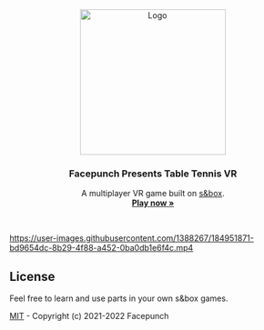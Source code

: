 <div align="center">
  <a href="https://github.com/Facepunch/sbox-tabletennis-vr">
    <img src="https://files.facepunch.com/sbox/asset/facepunch.tabletennis/logo.e936a324.png" alt="Logo" width="256" height="256">
  </a>

  <h3 align="center">Facepunch Presents Table Tennis VR</h3>

  <p align="center">
    A multiplayer VR game built on <a href="https://sbox.facepunch.com">s&box</a>.
    <br />
    <a href="https://asset.party/facepunch/tabletennis"><strong>Play now »</strong></a>
  </p>
</div>
<br/>

https://user-images.githubusercontent.com/1388267/184951871-bd9654dc-8b29-4f88-a452-0ba0db1e6f4c.mp4

## License

Feel free to learn and use parts in your own s&box games.

[MIT](LICENSE) - Copyright (c) 2021-2022 Facepunch
